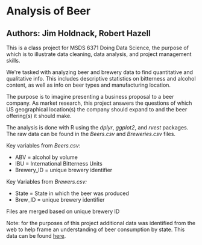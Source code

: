 # Analysis of Beer
## Authors: Jim Holdnack, Robert Hazell

This is a class project for MSDS 6371 Doing Data Science, the purpose of which is to illustrate data cleaning, data analysis, and project management skills. 

We're tasked with analyzing beer and brewery data to find quantitative and qualitative info.  This includes descriptive statistics on bitterness and alcohol content, as well as info on beer types and manufacturing location.

The purpose is to imagine presenting a business proposal to a beer company.  As market research, this project answers the questions of which US geographical location(s) the company should expand to and the beer offering(s) it should make.

The analysis is done with R using the *dplyr*, *ggplot2*, and *rvest* packages.  The raw data can be found in the *Beers.csv* and *Breweries.csv* files.

Key variables from *Beers.csv*:
* ABV = alcohol by volume
* IBU = International Bitterness Units
* Brewery_ID = unique brewery identifier

Key Variables from *Brewers.csv:*
* State = State in which the beer was produced 
* Brew_ID = unique brewery identifier

Files are merged based on unique brewery ID

Note: for the purposes of this project additional data was identified from the web to help frame an understanding of beer consumption by state. This data can be found [here](http://scottjanish.com/map-per-capita-gallons-beer-consumed-per-adult-state).
